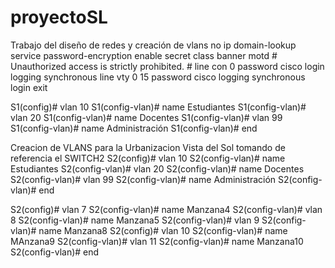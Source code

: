 # proyectoSL
Trabajo del diseño de redes y creación de vlans
no ip domain-lookup
service password-encryption
enable secret class
banner motd #
Unauthorized access is strictly prohibited. #
line con 0
password cisco
login
logging synchronous
line vty 0 15
password cisco
logging synchronous
login
exit

S1(config)# vlan 10
S1(config-vlan)# name Estudiantes
S1(config-vlan)# vlan 20
S1(config-vlan)# name Docentes
S1(config-vlan)# vlan 99
S1(config-vlan)# name Administración
S1(config-vlan)# end

Creacion de VLANS para la Urbanizacion Vista del Sol tomando de referencia el SWITCH2
S2(config)# vlan 10
S2(config-vlan)# name Estudiantes
S2(config-vlan)# vlan 20
S2(config-vlan)# name Docentes
S2(config-vlan)# vlan 99
S2(config-vlan)# name Administración
S2(config-vlan)# end

 S2(config)# vlan 7
S2(config-vlan)# name Manzana4
S2(config-vlan)# vlan 8
S2(config-vlan)# name Manzana5
S2(config-vlan)# vlan 9
S2(config-vlan)# name Manzana8
S2(config)# vlan 10
S2(config-vlan)# name MAnzana9
S2(config-vlan)# vlan 11
S2(config-vlan)# name Manzana10
S2(config-vlan)# end
